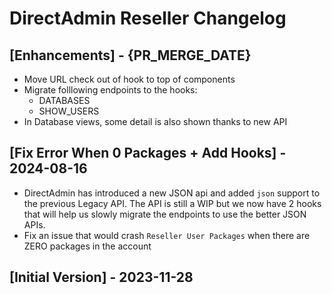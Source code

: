 # DirectAdmin Reseller Changelog

## [Enhancements] - {PR_MERGE_DATE}

- Move URL check out of hook to top of components
- Migrate folllowing endpoints to the hooks:
    - DATABASES
    - SHOW_USERS
- In Database views, some detail is also shown thanks to new API


## [Fix Error When 0 Packages + Add Hooks] - 2024-08-16

- DirectAdmin has introduced a new JSON api and added `json` support to the previous Legacy API. The API is still a WIP but we now have 2 hooks that will help us slowly migrate the endpoints to use the better JSON APIs.
- Fix an issue that would crash `Reseller User Packages` when there are ZERO packages in the account

## [Initial Version] - 2023-11-28